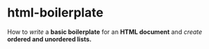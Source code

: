 # html-boilerplate
How to <em>write</em> a **basic boilerplate** for an **HTML document** and <em>create</em> **ordered and unordered lists.**
